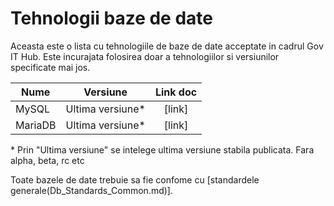 # Tehnologii baze de date

Aceasta este o lista cu tehnologiile de baze de date acceptate in cadrul Gov IT Hub. 
Este incurajata folosirea doar a tehnologiilor si versiunilor specificate mai jos.

| Nume        	| Versiune         | Link doc  |
| ------------- |:----------------:| :--------:|
| MySQL      	| Ultima versiune* | [link]    |
| MariaDB       | Ultima versiune* | [link]    |

\* Prin "Ultima versiune" se intelege ultima versiune stabila publicata. Fara alpha, beta, rc etc

Toate bazele de date trebuie sa fie confome cu [standardele generale(Db_Standards_Common.md)].